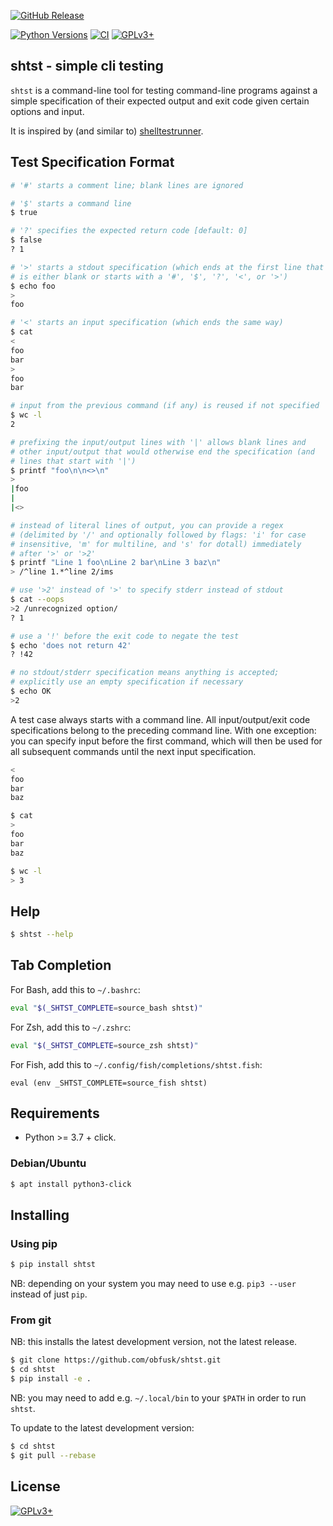 <!-- {{{1

    File        : README.md
    Maintainer  : Felix C. Stegerman <flx@obfusk.net>
    Date        : 2021-02-24

    Copyright   : Copyright (C) 2021  Felix C. Stegerman
    Version     : v0.1.0
    License     : GPLv3+

}}}1 -->

[![GitHub Release](https://img.shields.io/github/release/obfusk/shtst.svg?logo=github)](https://github.com/obfusk/shtst/releases)
<!--
[![PyPI Version](https://img.shields.io/pypi/v/shtst.svg)](https://pypi.python.org/pypi/shtst)
-->
[![Python Versions](https://img.shields.io/pypi/pyversions/shtst.svg)](https://pypi.python.org/pypi/shtst)
[![CI](https://github.com/obfusk/shtst/workflows/CI/badge.svg)](https://github.com/obfusk/shtst/actions?query=workflow%3ACI)
[![GPLv3+](https://img.shields.io/badge/license-GPLv3+-blue.svg)](https://www.gnu.org/licenses/gpl-3.0.html)

## shtst - simple cli testing

`shtst` is a command-line tool for testing command-line programs
against a simple specification of their expected output and exit code
given certain options and input.

It is inspired by (and similar to)
[shelltestrunner](https://github.com/simonmichael/shelltestrunner).

## Test Specification Format

```bash
# '#' starts a comment line; blank lines are ignored

# '$' starts a command line
$ true

# '?' specifies the expected return code [default: 0]
$ false
? 1

# '>' starts a stdout specification (which ends at the first line that
# is either blank or starts with a '#', '$', '?', '<', or '>')
$ echo foo
>
foo

# '<' starts an input specification (which ends the same way)
$ cat
<
foo
bar
>
foo
bar

# input from the previous command (if any) is reused if not specified
$ wc -l
2

# prefixing the input/output lines with '|' allows blank lines and
# other input/output that would otherwise end the specification (and
# lines that start with '|')
$ printf "foo\n\n<>\n"
>
|foo
|
|<>

# instead of literal lines of output, you can provide a regex
# (delimited by '/' and optionally followed by flags: 'i' for case
# insensitive, 'm' for multiline, and 's' for dotall) immediately
# after '>' or '>2'
$ printf "Line 1 foo\nLine 2 bar\nLine 3 baz\n"
> /^line 1.*^line 2/ims

# use '>2' instead of '>' to specify stderr instead of stdout
$ cat --oops
>2 /unrecognized option/
? 1

# use a '!' before the exit code to negate the test
$ echo 'does not return 42'
? !42

# no stdout/stderr specification means anything is accepted;
# explicitly use an empty specification if necessary
$ echo OK
>2
```

A test case always starts with a command line.  All input/output/exit
code specifications belong to the preceding command line.  With one
exception: you can specify input before the first command, which will
then be used for all subsequent commands until the next input
specification.

```bash
<
foo
bar
baz

$ cat
>
foo
bar
baz

$ wc -l
> 3
```

## Help

```bash
$ shtst --help
```

## Tab Completion

For Bash, add this to `~/.bashrc`:

```bash
eval "$(_SHTST_COMPLETE=source_bash shtst)"
```

For Zsh, add this to `~/.zshrc`:

```zsh
eval "$(_SHTST_COMPLETE=source_zsh shtst)"
```

For Fish, add this to `~/.config/fish/completions/shtst.fish`:

```fish
eval (env _SHTST_COMPLETE=source_fish shtst)
```

## Requirements

* Python >= 3.7 + click.

### Debian/Ubuntu

```bash
$ apt install python3-click
```

## Installing

### Using pip

```bash
$ pip install shtst
```

NB: depending on your system you may need to use e.g. `pip3 --user`
instead of just `pip`.

### From git

NB: this installs the latest development version, not the latest
release.

```bash
$ git clone https://github.com/obfusk/shtst.git
$ cd shtst
$ pip install -e .
```

NB: you may need to add e.g. `~/.local/bin` to your `$PATH` in order
to run `shtst`.

To update to the latest development version:

```bash
$ cd shtst
$ git pull --rebase
```

## License

[![GPLv3+](https://www.gnu.org/graphics/gplv3-127x51.png)](https://www.gnu.org/licenses/gpl-3.0.html)

<!-- vim: set tw=70 sw=2 sts=2 et fdm=marker : -->
